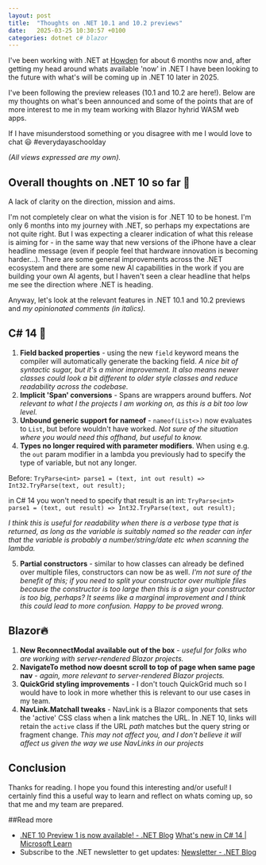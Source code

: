 ```yaml
---
layout: post
title:  "Thoughts on .NET 10.1 and 10.2 previews"
date:   2025-03-25 10:30:57 +0100
categories: dotnet c# blazor
---
```


I've been working with .NET at [Howden](https://www.howdengroup.com/uk-en) for about 6 months now and, after getting my head around whats available 'now' in .NET I have been looking to the future with what's will be coming up in .NET 10 later in 2025.

I've been following the preview releases (10.1 and 10.2 are here!). Below are my thoughts on what's been announced and some of the points that are of more interest to me in my team working with Blazor hyhrid WASM web apps.

If I have misunderstood something or you disagree with me I would love to chat 😃 #everydayaschoolday

*(All views expressed are my own).*

## Overall thoughts on .NET 10 so far 🥅

A lack of clarity on the direction, mission and aims. 

I'm not completely clear on what the vision is for .NET 10 to be honest. I'm only 6 months into my journey with .NET, so perhaps my expectations are not quite right. But I was expecting a clearer indication of what this release is aiming for - in the same way that new versions of the iPhone have a clear headline message (even if people feel that hardware innovation is becoming harder...). There are some general improvements across the .NET ecosystem and there are some new AI capabilities in the work if you are building your own AI agents, but I haven't seen a clear headline that helps me see the direction where .NET is heading.

Anyway, let's look at the relevant features in .NET 10.1 and 10.2 previews and _my opinionated comments (in italics)._

## C# 14 🦭

1. **Field backed properties** - using the new `field` keyword means the compiler will automatically generate the backing field. _A nice bit of syntactic sugar, but it's a minor improvement. It also means newer classes could look a bit different to older style classes and reduce readability across the codebase._
2. **Implicit 'Span' conversions** - Spans are wrappers around buffers. _Not relevant to what I the projects I am working on, as this is a bit too low level._
3. **Unbound generic support for nameof** - `nameof(List<>)` now evaluates to `List`, but before wouldn't have worked. _Not sure of the situation where you would need this offhand, but useful to know._
4. **Types no longer required with parameter modifiers**. When using e.g. the `out` param modifier in a lambda you previously had to specify the type of variable, but not any longer.

 Before:
    `TryParse<int> parse1 = (text, int out result) => Int32.TryParse(text, out result);`

in C# 14 you won't need to specify that result is an int:  `TryParse<int> parse1 = (text, out result) => Int32.TryParse(text, out result);`

_I think this is useful for readability when there is a verbose type that is returned, as long as the variable is suitably named so the reader can infer that the variable is probably a number/string/date etc when scanning the lambda._

5. **Partial constructors** - similar to how classes can already be defined over multiple files, constructors can now be as well. _I'm not sure of the benefit of this; if you need to split your constructor over multiple files because the constructor is too large then this is a sign your constructor is too big, perhaps? It seems like a marginal improvement and I think this could lead to more confusion. Happy to be proved wrong._

## Blazor🔥

1. **New ReconnectModal available out of the box** - _useful for folks who are working with server-rendered Blazor projects._
2. **NavigateTo method now doesnt scroll to top of page when same page nav** - _again, more relevant to server-rendered Blazor projects._
3. **QuickGrid styling improvements** - I don't touch QuickGrid much so I would have to look in more whether this is relevant to our use cases in my team.
4. **NavLink.Matchall tweaks** - NavLink is a Blazor components that sets the 'active' CSS class when a link matches the URL. In .NET 10, links will retain the `active` class if the URL _path_ matches but the query string or fragment change. _This may not affect you, and I don't believe it will affect us given the way we use NavLinks in our projects_

## Conclusion

Thanks for reading. I hope you found this interesting and/or useful! I certainly find this a useful way to learn and reflect on whats coming up, so that me and my team are prepared.

 ##Read more

* [.NET 10 Preview 1 is now available! - .NET Blog](https://devblogs.microsoft.com/dotnet/dotnet-10-preview-1/#%F0%9F%93%A2-.net-10-discussions)
[What's new in C# 14 | Microsoft Learn](https://learn.microsoft.com/en-gb/dotnet/csharp/whats-new/csharp-14)
* Subscribe to the .NET newsletter to get updates: [Newsletter - .NET Blog](https://devblogs.microsoft.com/dotnet/newsletter/)
  
